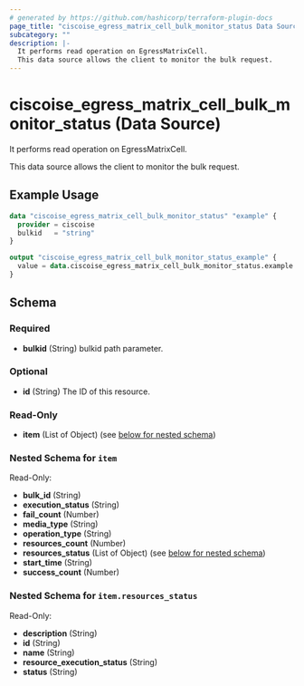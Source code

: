 ```yaml
---
# generated by https://github.com/hashicorp/terraform-plugin-docs
page_title: "ciscoise_egress_matrix_cell_bulk_monitor_status Data Source - terraform-provider-ciscoise"
subcategory: ""
description: |-
  It performs read operation on EgressMatrixCell.
  This data source allows the client to monitor the bulk request.
---
```


# ciscoise_egress_matrix_cell_bulk_monitor_status (Data Source)

It performs read operation on EgressMatrixCell.

This data source allows the client to monitor the bulk request.

## Example Usage

```terraform
data "ciscoise_egress_matrix_cell_bulk_monitor_status" "example" {
  provider = ciscoise
  bulkid   = "string"
}

output "ciscoise_egress_matrix_cell_bulk_monitor_status_example" {
  value = data.ciscoise_egress_matrix_cell_bulk_monitor_status.example.item
}
```

<!-- schema generated by tfplugindocs -->
## Schema

### Required

- **bulkid** (String) bulkid path parameter.

### Optional

- **id** (String) The ID of this resource.

### Read-Only

- **item** (List of Object) (see [below for nested schema](#nestedatt--item))

<a id="nestedatt--item"></a>
### Nested Schema for `item`

Read-Only:

- **bulk_id** (String)
- **execution_status** (String)
- **fail_count** (Number)
- **media_type** (String)
- **operation_type** (String)
- **resources_count** (Number)
- **resources_status** (List of Object) (see [below for nested schema](#nestedobjatt--item--resources_status))
- **start_time** (String)
- **success_count** (Number)

<a id="nestedobjatt--item--resources_status"></a>
### Nested Schema for `item.resources_status`

Read-Only:

- **description** (String)
- **id** (String)
- **name** (String)
- **resource_execution_status** (String)
- **status** (String)


